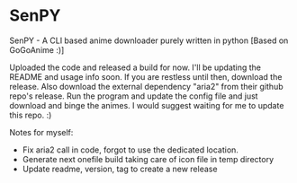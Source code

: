 # SenPY
SenPY - A CLI based anime downloader purely written in python [Based on GoGoAnime :)]

Uploaded the code and released a build for now. I'll be updating the README and usage info soon.
If you are restless until then, download the release. Also download the external dependency "aria2" from their github repo's release.
Run the program and update the config file and just download and binge the animes. 
I would suggest waiting for me to update this repo. :)

Notes for myself: 
- Fix aria2 call in code, forgot to use the dedicated location.
- Generate next onefile build taking care of icon file in temp directory
- Update readme, version, tag to create a new release
